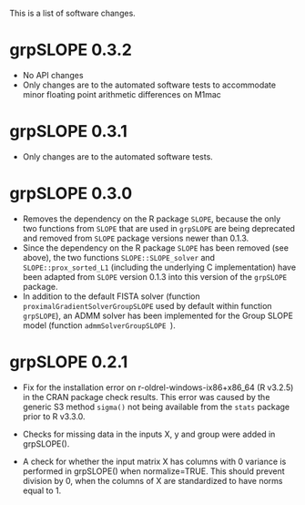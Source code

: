 This is a list of software changes.

# grpSLOPE 0.3.2

* No API changes
* Only changes are to the automated software tests to accommodate minor floating point arithmetic differences on M1mac

# grpSLOPE 0.3.1

* Only changes are to the automated software tests.

# grpSLOPE 0.3.0

* Removes the dependency on the R package `SLOPE`, because the only two functions from `SLOPE` that are used in `grpSLOPE` are being deprecated and removed from `SLOPE` package versions newer than 0.1.3.
* Since the dependency on the R package `SLOPE` has been removed (see above), the two functions `SLOPE::SLOPE_solver` and `SLOPE::prox_sorted_L1` (including the underlying C implementation) have been adapted from `SLOPE` version 0.1.3 into this version of the `grpSLOPE` package.
* In addition to the default FISTA solver (function `proximalGradientSolverGroupSLOPE` used by default within function `grpSLOPE`), an ADMM solver has been implemented for the Group SLOPE model (function `admmSolverGroupSLOPE `).

# grpSLOPE 0.2.1

* Fix for the installation error on r-oldrel-windows-ix86+x86_64 (R v3.2.5) in the CRAN package check results. This error was caused by the generic S3 method `sigma()` not being available from the `stats` package prior to R v3.3.0.

* Checks for missing data in the inputs X, y and group were added in grpSLOPE().

* A check for whether the input matrix X has columns with 0 variance is performed in grpSLOPE() when normalize=TRUE. This should prevent division by 0, when the columns of X are standardized to have norms equal to 1.
